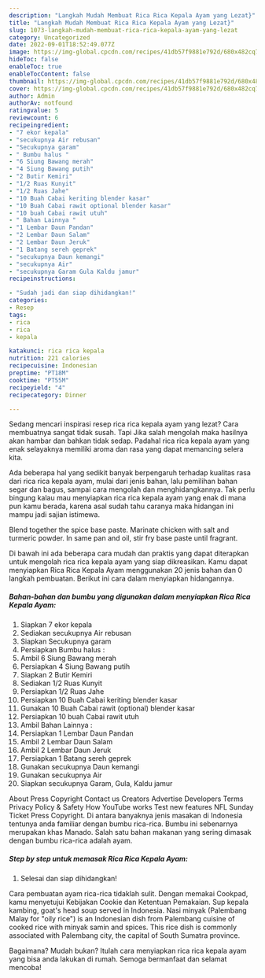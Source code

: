 ```yaml
---
description: "Langkah Mudah Membuat Rica Rica Kepala Ayam yang Lezat}"
title: "Langkah Mudah Membuat Rica Rica Kepala Ayam yang Lezat}"
slug: 1073-langkah-mudah-membuat-rica-rica-kepala-ayam-yang-lezat
category: Uncategorized
date: 2022-09-01T18:52:49.077Z
image: https://img-global.cpcdn.com/recipes/41db57f9881e792d/680x482cq70/rica-rica-kepala-ayam-foto-resep-utama.jpg
hideToc: false
enableToc: true
enableTocContent: false
thumbnail: https://img-global.cpcdn.com/recipes/41db57f9881e792d/680x482cq70/rica-rica-kepala-ayam-foto-resep-utama.jpg
cover: https://img-global.cpcdn.com/recipes/41db57f9881e792d/680x482cq70/rica-rica-kepala-ayam-foto-resep-utama.jpg
author: Admin
authorAv: notfound
ratingvalue: 5
reviewcount: 6
recipeingredient:
- "7 ekor kepala"
- "secukupnya Air rebusan"
- "Secukupnya garam"
- " Bumbu halus "
- "6 Siung Bawang merah"
- "4 Siung Bawang putih"
- "2 Butir Kemiri"
- "1/2 Ruas Kunyit"
- "1/2 Ruas Jahe"
- "10 Buah Cabai keriting blender kasar"
- "10 Buah Cabai rawit optional blender kasar"
- "10 buah Cabai rawit utuh"
- " Bahan Lainnya "
- "1 Lembar Daun Pandan"
- "2 Lembar Daun Salam"
- "2 Lembar Daun Jeruk"
- "1 Batang sereh geprek"
- "secukupnya Daun kemangi"
- "secukupnya Air"
- "secukupnya Garam Gula Kaldu jamur"
recipeinstructions:

- "Sudah jadi dan siap dihidangkan!"
categories:
- Resep
tags:
- rica
- rica
- kepala

katakunci: rica rica kepala 
nutrition: 221 calories
recipecuisine: Indonesian
preptime: "PT18M"
cooktime: "PT55M"
recipeyield: "4"
recipecategory: Dinner

---
```



Sedang mencari inspirasi resep rica rica kepala ayam yang lezat? Cara membuatnya sangat tidak susah. Tapi Jika salah mengolah maka hasilnya akan hambar dan bahkan tidak sedap. Padahal rica rica kepala ayam yang enak selayaknya memiliki aroma dan rasa yang dapat memancing selera kita.


Ada beberapa hal yang sedikit banyak berpengaruh terhadap kualitas rasa dari rica rica kepala ayam, mulai dari jenis bahan, lalu pemilihan bahan segar dan bagus, sampai cara mengolah dan menghidangkannya. Tak perlu bingung kalau mau menyiapkan rica rica kepala ayam yang enak di mana pun kamu berada, karena asal sudah tahu caranya maka hidangan ini mampu jadi sajian istimewa.

Blend together the spice base paste. Marinate chicken with salt and turmeric powder. In same pan and oil, stir fry base paste until fragrant.


Di bawah ini ada beberapa cara mudah dan praktis yang dapat diterapkan untuk mengolah rica rica kepala ayam yang siap dikreasikan. Kamu dapat menyiapkan Rica Rica Kepala Ayam menggunakan 20 jenis bahan dan 0 langkah pembuatan. Berikut ini cara dalam menyiapkan hidangannya.

<!--inarticleads1-->

##### Bahan-bahan dan bumbu yang digunakan dalam menyiapkan Rica Rica Kepala Ayam:

1. Siapkan 7 ekor kepala
1. Sediakan secukupnya Air rebusan
1. Siapkan Secukupnya garam
1. Persiapkan  Bumbu halus :
1. Ambil 6 Siung Bawang merah
1. Persiapkan 4 Siung Bawang putih
1. Siapkan 2 Butir Kemiri
1. Sediakan 1/2 Ruas Kunyit
1. Persiapkan 1/2 Ruas Jahe
1. Persiapkan 10 Buah Cabai keriting blender kasar
1. Gunakan 10 Buah Cabai rawit (optional) blender kasar
1. Persiapkan 10 buah Cabai rawit utuh
1. Ambil  Bahan Lainnya :
1. Persiapkan 1 Lembar Daun Pandan
1. Ambil 2 Lembar Daun Salam
1. Ambil 2 Lembar Daun Jeruk
1. Persiapkan 1 Batang sereh geprek
1. Gunakan secukupnya Daun kemangi
1. Gunakan secukupnya Air
1. Siapkan secukupnya Garam, Gula, Kaldu jamur


About Press Copyright Contact us Creators Advertise Developers Terms Privacy Policy &amp; Safety How YouTube works Test new features NFL Sunday Ticket Press Copyright. Di antara banyaknya jenis masakan di Indonesia tentunya anda familiar dengan bumbu rica-rica. Bumbu ini sebenarnya merupakan khas Manado. Salah satu bahan makanan yang sering dimasak dengan bumbu rica-rica adalah ayam. 

<!--inarticleads2-->

##### Step by step untuk memasak Rica Rica Kepala Ayam:


1. Selesai dan siap dihidangkan!

Cara pembuatan ayam rica-rica tidaklah sulit. Dengan memakai Cookpad, kamu menyetujui Kebijakan Cookie dan Ketentuan Pemakaian. Sup kepala kambing, goat&#39;s head soup served in Indonesia. Nasi minyak (Palembang Malay for &#34;oily rice&#34;) is an Indonesian dish from Palembang cuisine of cooked rice with minyak samin and spices. This rice dish is commonly associated with Palembang city, the capital of South Sumatra province. 

Bagaimana? Mudah bukan? Itulah cara menyiapkan rica rica kepala ayam yang bisa anda lakukan di rumah. Semoga bermanfaat dan selamat mencoba!
